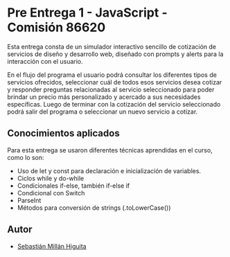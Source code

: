 # Pre Entrega 1 - JavaScript - Comisión 86620

Esta entrega consta de un simulador interactivo sencillo de cotización de servicios de diseño y desarrollo web, diseñado con prompts y alerts para la interacción con el usuario. 

En el flujo del programa el usuario podrá consultar los diferentes tipos de servicios ofrecidos, seleccionar cuál de todos esos servicios desea cotizar y responder preguntas relacionadas al servicio seleccionado para poder brindar un precio más personalizado y acercado a sus necesidades específicas. Luego de terminar con la cotización del servicio seleccionado podrá salir del programa o seleccionar un nuevo servicio a cotizar.

## Conocimientos aplicados

Para esta entrega se usaron diferentes técnicas aprendidas en el curso, como lo son: 

- Uso de let y const para declaración e inicialización de variables. 
- Ciclos while y do-while
- Condicionales if-else, también if-else if
- Condicional con Switch
- ParseInt
- Métodos para conversión de strings (.toLowerCase())

## Autor

- [Sebastián Millán Higuita](https://github.com/SebastianMillan02)